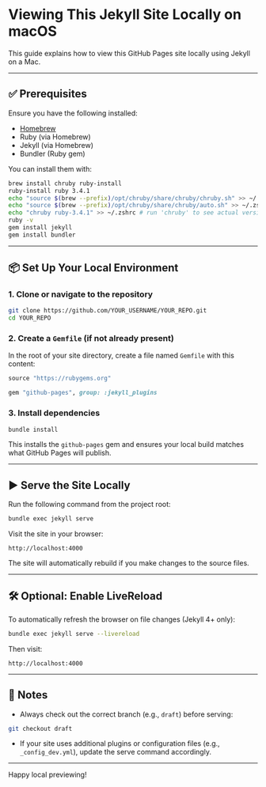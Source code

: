 # Viewing This Jekyll Site Locally on macOS

This guide explains how to view this GitHub Pages site locally using Jekyll on a Mac.

---

## ✅ Prerequisites

Ensure you have the following installed:

- [Homebrew](https://brew.sh)
- Ruby (via Homebrew)
- Jekyll (via Homebrew)
- Bundler (Ruby gem)

You can install them with:

```bash
brew install chruby ruby-install
ruby-install ruby 3.4.1
echo "source $(brew --prefix)/opt/chruby/share/chruby/chruby.sh" >> ~/.zshrc
echo "source $(brew --prefix)/opt/chruby/share/chruby/auto.sh" >> ~/.zshrc
echo "chruby ruby-3.4.1" >> ~/.zshrc # run 'chruby' to see actual version
ruby -v
gem install jekyll
gem install bundler
```

---

## 📦 Set Up Your Local Environment

### 1. Clone or navigate to the repository

```bash
git clone https://github.com/YOUR_USERNAME/YOUR_REPO.git
cd YOUR_REPO
```

### 2. Create a `Gemfile` (if not already present)

In the root of your site directory, create a file named `Gemfile` with this content:

```ruby
source "https://rubygems.org"

gem "github-pages", group: :jekyll_plugins
```

### 3. Install dependencies

```bash
bundle install
```

This installs the `github-pages` gem and ensures your local build matches what GitHub Pages will publish.

---

## ▶️ Serve the Site Locally

Run the following command from the project root:

```bash
bundle exec jekyll serve
```

Visit the site in your browser:

```
http://localhost:4000
```

The site will automatically rebuild if you make changes to the source files.

---

## 🛠 Optional: Enable LiveReload

To automatically refresh the browser on file changes (Jekyll 4+ only):

```bash
bundle exec jekyll serve --livereload
```

Then visit:

```
http://localhost:4000
```

---

## 📄 Notes

- Always check out the correct branch (e.g., `draft`) before serving:

```bash
git checkout draft
```

- If your site uses additional plugins or configuration files (e.g., `_config_dev.yml`), update the serve command accordingly.

---

Happy local previewing!
